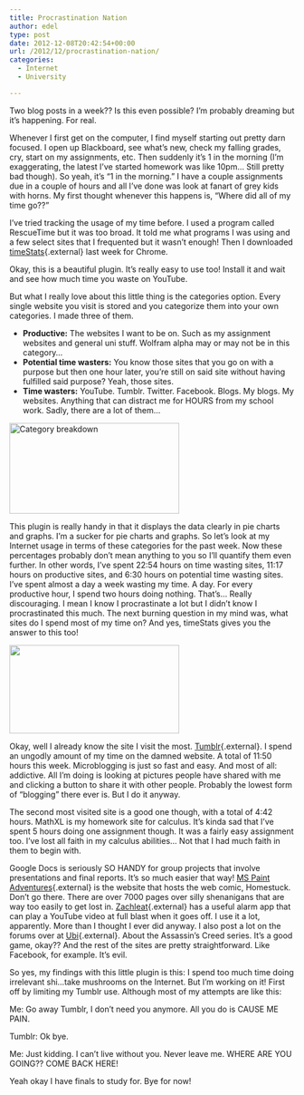 ```yaml
---
title: Procrastination Nation
author: edel
type: post
date: 2012-12-08T20:42:54+00:00
url: /2012/12/procrastination-nation/
categories:
  - Internet
  - University

---
```

Two blog posts in a week?? Is this even possible? I&#8217;m probably dreaming but it&#8217;s happening. For real.

Whenever I first get on the computer, I find myself starting out pretty darn focused. I open up Blackboard, see what&#8217;s new, check my falling grades, cry, start on my assignments, etc. Then suddenly it&#8217;s 1 in the morning (I&#8217;m exaggerating, the latest I&#8217;ve started homework was like 10pm&#8230; Still pretty bad though). So yeah, it&#8217;s &#8220;1 in the morning.&#8221; I have a couple assignments due in a couple of hours and all I&#8217;ve done was look at fanart of grey kids with horns. My first thought whenever this happens is, &#8220;Where did all of my time go??&#8221;

I&#8217;ve tried tracking the usage of my time before. I used a program called RescueTime but it was too broad. It told me what programs I was using and a few select sites that I frequented but it wasn&#8217;t enough! Then I downloaded [timeStats][1]{.external} last week for Chrome. 

Okay, this is a beautiful plugin. It&#8217;s really easy to use too! Install it and wait and see how much time you waste on YouTube.

But what I really love about this little thing is the categories option. Every single website you visit is stored and you categorize them into your own categories. I made three of them.

  * **Productive:** The websites I want to be on. Such as my assignment websites and general uni stuff. Wolfram alpha may or may not be in this category&#8230;
  * **Potential time wasters:** You know those sites that you go on with a purpose but then one hour later, you&#8217;re still on said site without having fulfilled said purpose? Yeah, those sites.
  * **Time wasters:** YouTube. Tumblr. Twitter. Facebook. Blogs. My blogs. My websites. Anything that can distract me for HOURS from my school work. Sadly, there are a lot of them&#8230;

[<img src="http://brokenphrases.info/wp-content/uploads/2012/12/Categories-300x160.png" alt="Category breakdown" title="Categories" width="300" height="160" class="left" />][2]

This plugin is really handy in that it displays the data clearly in pie charts and graphs. I&#8217;m a sucker for pie charts and graphs. So let&#8217;s look at my Internet usage in terms of these categories for the past week. Now these percentages probably don&#8217;t mean anything to you so I&#8217;ll quantify them even further. In other words, I&#8217;ve spent 22:54 hours on time wasting sites, 11:17 hours on productive sites, and 6:30 hours on potential time wasting sites. I&#8217;ve spent almost a day a week wasting my time. A day. For every productive hour, I spend two hours doing nothing. That&#8217;s&#8230; Really discouraging. I mean I know I procrastinate a lot but I didn&#8217;t know I procrastinated this much. The next burning question in my mind was, what sites do I spend most of my time on? And yes, timeStats gives you the answer to this too!

[<img src="http://brokenphrases.info/wp-content/uploads/2012/12/Sites-300x156.png" alt="" title="Sites" width="300" height="156" class="right" />][3]

Okay, well I already know the site I visit the most. [Tumblr][4]{.external}. I spend an ungodly amount of my time on the damned website. A total of 11:50 hours this week. Microblogging is just so fast and easy. And most of all: addictive. All I&#8217;m doing is looking at pictures people have shared with me and clicking a button to share it with other people. Probably the lowest form of &#8220;blogging&#8221; there ever is. But I do it anyway.

The second most visited site is a good one though, with a total of 4:42 hours. MathXL is my homework site for calculus. It&#8217;s kinda sad that I&#8217;ve spent 5 hours doing one assignment though. It was a fairly easy assignment too. I&#8217;ve lost all faith in my calculus abilities&#8230; Not that I had much faith in them to begin with.

Google Docs is seriously SO HANDY for group projects that involve presentations and final reports. It&#8217;s so much easier that way! [MS Paint Adventures][5]{.external} is the website that hosts the web comic, Homestuck. Don&#8217;t go there. There are over 7000 pages over silly shenanigans that are way too easily to get lost in. [Zachleat][6]{.external} has a useful alarm app that can play a YouTube video at full blast when it goes off. I use it a lot, apparently. More than I thought I ever did anyway. I also post a lot on the forums over at [Ubi][7]{.external}. About the Assassin&#8217;s Creed series. It&#8217;s a good game, okay?? And the rest of the sites are pretty straightforward. Like Facebook, for example. It&#8217;s evil.

So yes, my findings with this little plugin is this: I spend too much time doing irrelevant shi&#8230;take mushrooms on the Internet. But I&#8217;m working on it! First off by limiting my Tumblr use. Although most of my attempts are like this:

Me: Go away Tumblr, I don&#8217;t need you anymore. All you do is CAUSE ME PAIN.
  
Tumblr: Ok bye.
  
Me: Just kidding. I can&#8217;t live without you. Never leave me. WHERE ARE YOU GOING?? COME BACK HERE!

Yeah okay I have finals to study for. Bye for now!

<ol class="footnote">
</ol>

 [1]: https://chrome.google.com/webstore/detail/timestats/ejifodhjoeeenihgfpjijjmpomaphmah
 [2]: http://brokenphrases.info/wp-content/uploads/2012/12/Categories.png
 [3]: http://brokenphrases.info/wp-content/uploads/2012/12/Sites.png
 [4]: http://tumblr.com
 [5]: http://mspaintadventures.com
 [6]: http://www.zachleat.com
 [7]: ubi.com